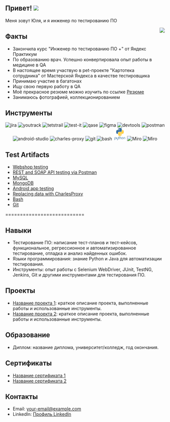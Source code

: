 <h2>Привет! <img src="https://em-content.zobj.net/source/microsoft-teams/363/lady-beetle_1f41e.png" height="25" ></h2>
<p> Меня зовут Юля, и я инженер по тестированию ПО</p> 

<img align="right" src="https://arteryband.com/png/thumb/RUQ8RpBPkUP2FDY-Stag-Beetle-Transparent-PNG.png" height="245">
<h2>Факты</h2>
<ul>
<li>  Закончила курс "Инженер по тестированию ПО +" от Яндекс Практикум </li>
<li>  По образованию врач. Успешно конвертировала опыт работы в медицине в QA</a> </li>
<li>  В настоящее время участвую в pet-проекте "Картотека сотрудника" от Мастерской Яндекса в качестве тестировщика</li>
<li>  Принимаю участие в багатонах</li>
<li>  Ищу свою первую работу в QA</li>
<li>  Моё прекрасное резюме можно изучить по ссылке <a href="https://vladimir.hh.ru/resume/7c2825e6ff0c87ccb30039ed1f313877337763">Резюме</a></li>
<li>  Занимаюсь фотографией, коллекционированием </li>
</ul>
<h2>Инструменты</h2>
<p align="center">
<img src="https://cdn.jsdelivr.net/gh/devicons/devicon/icons/jira/jira-original.svg" title="jira" alt="jira" width="40" height="40"/>
<img src="https://upload.wikimedia.org/wikipedia/commons/thumb/8/8d/YouTrack_Icon.svg/1024px-YouTrack_Icon.svg.png?20200803082248" title="youtrack" alt="youtrack" width="40" height="40"/>
<img src="https://codahosted.io/packs/21236/unversioned/assets/LOGO/ba1091c59bab89cd2fd0f289622731fe16113d7b00905abe64759c313a4b73b76c1b0426076ed76cb74752234c734131df46992d5b8b48fc13e264240e4f7119f736cfeb64df36ded54b5cbf6198b9cadedf18dd0cac5c7dbcd16e6336c29363cd1292ba" title="testrail" alt="tetstrail" width="40" height="40"/>
<img src="https://docs.testit.software/images/testit_logo_icon.png" title="test-it" alt="test-it" width="40" height="40"/>
<img src="https://luna1.co/eb0187.png" title="qase.io" alt="qase" width="40" height="40"/>
<img src="https://cdn.jsdelivr.net/gh/devicons/devicon/icons/figma/figma-original.svg" title="figma" alt="figma" width="40" height="40"/>
<img src="https://d33wubrfki0l68.cloudfront.net/38b5c953a4667366685d55db55d057c86db1fc54/a0fdc/static/acae6b24d940347661ca901ea07f47c1/chrome-dev-logo-icon.png" title="devtools" alt="devtools" width="40" height="40"/>
<img src="https://www.svgrepo.com/show/354202/postman-icon.svg" title="postman" alt="postman" width="40" height="40"/>
 <img src="https://cdn.jsdelivr.net/gh/devicons/devicon/icons/androidstudio/androidstudio-original.svg" title="android-studio" alt="android-studio" width="40" height="40"/>
<img src="https://cdn.icon-icons.com/icons2/3053/PNG/512/charles_proxy_macos_bigsur_icon_190302.png" title="charles-proxy" alt="charles-proxy" width="40" height="40"/>
<img src="https://cdn.jsdelivr.net/gh/devicons/devicon/icons/git/git-original.svg" title="git" alt="git" width="40" height="40"/>
<img src="https://upload.wikimedia.org/wikipedia/commons/thumb/4/4b/Bash_Logo_Colored.svg/1024px-Bash_Logo_Colored.svg.png?20180723054350" title="bash" alt="bash" width="40" height="40"/>
<img src="https://raw.githubusercontent.com/devicons/devicon/master/icons/python/python-original-wordmark.svg" alt="python" width="40" height="40" />
<img src="https://logosandtypes.com/wp-content/uploads/2022/04/Miro.png" alt="Miro" width="40" height="40" />
<img src="https://w7.pngwing.com/pngs/884/748/png-transparent-postgresql-computer-icons-database-angularjs-tencent-miscellaneous-blue-logo.png" alt="Miro" width="40" height="40" />
</p>
<h2>Test Artifacts </h2>
<p> 
 <ul>
<li>  <a href="https://github.com/osukhorukova/web_testing">Webshop testing</a>  </li>
<li>  <a href="https://github.com/osukhorukova/api_testing"> REST and SOAP API testing via Postman </a>   </li>
<li> <a href="https://github.com/osukhorukova/sql">MySQL</a>   </li>
<li>  <a href="https://github.com/osukhorukova/mongodb">MongoDB</a>  </li>
<li>  <a href="https://github.com/osukhorukova/mobile_testing"> Android app testing</a>   </li>
<li> <a href="https://github.com/osukhorukova/charlesproxy">Replacing data with CharlesProxy</a>  </li>
<li> <a href="https://github.com/osukhorukova/bash"> Bash </a>  </li>
<li> <a href="https://github.com/osukhorukova/git"> Git </a> </li>
</ul>
</p>



===========================
## Навыки

- Тестирование ПО: написание тест-планов и тест-кейсов, функциональное, регрессионное и автоматизированное тестирование, отладка и анализ найденных ошибок.
- Языки программирования: знание Python и Java для автоматизации тестирования.
- Инструменты: опыт работы с Selenium WebDriver, JUnit, TestNG, Jenkins, Git и другими инструментами для тестирования ПО.

## Проекты

- [Название проекта 1](ссылка_на_проект_1): краткое описание проекта, выполненные работы и использованные инструменты.
- [Название проекта 2](ссылка_на_проект_2): краткое описание проекта, выполненные работы и использованные инструменты.

## Образование

- Диплом: название диплома, университет/колледж, год окончания.

## Сертификаты

- [Название сертификата 1](ссылка_на_сертификат_1)
- [Название сертификата 2](ссылка_на_сертификат_2)

## Контакты

- Email: your-email@example.com
- LinkedIn: [Профиль LinkedIn](ссылка_на_профиль_linkedin)

<!--
**J-Morning/J-Morning** is a ✨ _special_ ✨ repository because its `README.md` (this file) appears on your GitHub profile.

Here are some ideas to get you started:

- 🔭 I’m currently working on ...
- 🌱 I’m currently learning ...
- 👯 I’m looking to collaborate on ...
- 🤔 I’m looking for help with ...
- 💬 Ask me about ...
- 📫 How to reach me: ...
- 😄 Pronouns: ...
- ⚡ Fun fact: ...
-->
